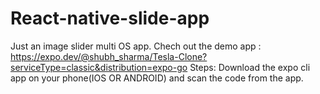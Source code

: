 # React-native-slide-app
Just an image slider multi OS app.
Chech out the demo app : https://expo.dev/@shubh_sharma/Tesla-Clone?serviceType=classic&distribution=expo-go
Steps:
Download the expo cli app on your phone(IOS OR ANDROID) and scan the code from the app.
